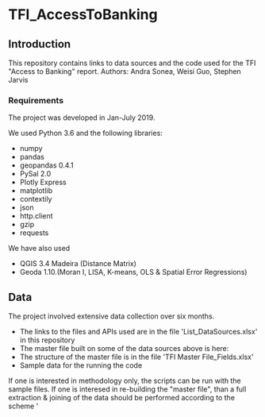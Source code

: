 # TFI_AccessToBanking

## Introduction

This repository contains links to data sources and the code used for the TFI "Access to Banking" report. 
Authors: Andra Sonea, Weisi Guo, Stephen Jarvis

### Requirements
The project was developed in Jan-July 2019.

We used Python 3.6 and the following libraries:
* numpy
* pandas
* geopandas 0.4.1
* PySal 2.0
* Plotly Express
* matplotlib
* contextily
* json
* http.client
* gzip
* requests

We have also used 
* QGIS 3.4 Madeira (Distance Matrix)
* Geoda 1.10.(Moran I, LISA, K-means, OLS & Spatial Error Regressions)

## Data
The project involved extensive data collection over six months. 
* The links to the files and APIs used are in the file 'List_DataSources.xlsx' in this repository
* The master file built on some of the data sources above is here:
* The structure of the master file is in the file 'TFI Master File_Fields.xlsx'
* Sample data for the running the code

If one is interested in methodology only, the scripts can be run with the sample files.
If one is interesed in re-building the "master file", than a full extraction & joining of the data should be performed according to the scheme '

